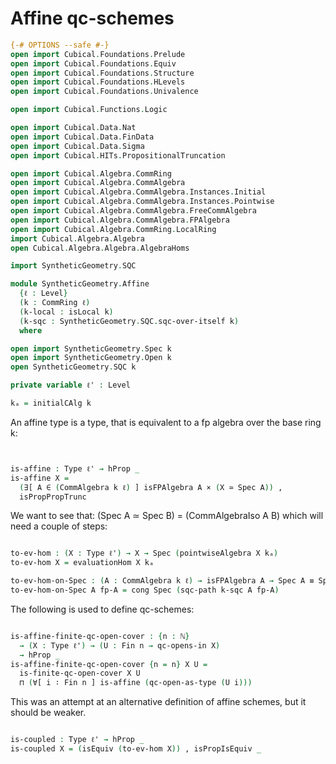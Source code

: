 Affine qc-schemes
=================

```agda
{-# OPTIONS --safe #-}
open import Cubical.Foundations.Prelude
open import Cubical.Foundations.Equiv
open import Cubical.Foundations.Structure
open import Cubical.Foundations.HLevels
open import Cubical.Foundations.Univalence

open import Cubical.Functions.Logic

open import Cubical.Data.Nat
open import Cubical.Data.FinData
open import Cubical.Data.Sigma
open import Cubical.HITs.PropositionalTruncation

open import Cubical.Algebra.CommRing
open import Cubical.Algebra.CommAlgebra
open import Cubical.Algebra.CommAlgebra.Instances.Initial
open import Cubical.Algebra.CommAlgebra.Instances.Pointwise
open import Cubical.Algebra.CommAlgebra.FreeCommAlgebra
open import Cubical.Algebra.CommAlgebra.FPAlgebra
open import Cubical.Algebra.CommRing.LocalRing
import Cubical.Algebra.Algebra
open Cubical.Algebra.Algebra.AlgebraHoms

import SyntheticGeometry.SQC

module SyntheticGeometry.Affine
  {ℓ : Level}
  (k : CommRing ℓ)
  (k-local : isLocal k)
  (k-sqc : SyntheticGeometry.SQC.sqc-over-itself k)
  where

open import SyntheticGeometry.Spec k
open import SyntheticGeometry.Open k
open SyntheticGeometry.SQC k

private variable ℓ' : Level

kₐ = initialCAlg k

```

An affine type is a type, that is equivalent to a fp algebra over the base ring k:

```agda


is-affine : Type ℓ' → hProp _
is-affine X =
  (∃[ A ∈ (CommAlgebra k ℓ) ] isFPAlgebra A × (X ≃ Spec A)) ,
  isPropPropTrunc

```

We want to see that: (Spec A ≃ Spec B) = (CommAlgebraIso A B)
which will need a couple of steps:

```agda

to-ev-hom : (X : Type ℓ') → X → Spec (pointwiseAlgebra X kₐ)
to-ev-hom X = evaluationHom X kₐ

to-ev-hom-on-Spec : (A : CommAlgebra k ℓ) → isFPAlgebra A → Spec A ≡ Spec (pointwiseAlgebra (Spec A) kₐ)
to-ev-hom-on-Spec A fp-A = cong Spec (sqc-path k-sqc A fp-A)

```

The following is used to define qc-schemes:

```agda

is-affine-finite-qc-open-cover : {n : ℕ}
  → (X : Type ℓ') → (U : Fin n → qc-opens-in X)
  → hProp _
is-affine-finite-qc-open-cover {n = n} X U =
  is-finite-qc-open-cover X U
  ⊓ (∀[ i ∶ Fin n ] is-affine (qc-open-as-type (U i)))

```

This was an attempt at an alternative definition of affine schemes, but it should be weaker.

```agda

is-coupled : Type ℓ' → hProp _
is-coupled X = (isEquiv (to-ev-hom X)) , isPropIsEquiv _

```
